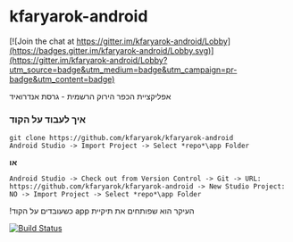 # kfaryarok-android

[![Join the chat at https://gitter.im/kfaryarok-android/Lobby](https://badges.gitter.im/kfaryarok-android/Lobby.svg)](https://gitter.im/kfaryarok-android/Lobby?utm_source=badge&utm_medium=badge&utm_campaign=pr-badge&utm_content=badge)

אפליקציית הכפר הירוק הרשמית - גרסת אנדרואיד

### איך לעבוד על הקוד
    git clone https://github.com/kfaryarok/kfaryarok-android
    Android Studio -> Import Project -> Select *repo*\app Folder
**או**

    Android Studio -> Check out from Version Control -> Git -> URL: https://github.com/kfaryarok/kfaryarok-android -> New Studio Project: NO -> Import Project -> Select *repo*\app Folder
העיקר הוא שפותחים את תיקיית&#x202b; app כשעובדים על הקוד!

[![Build Status](https://travis-ci.org/kfaryarok/kfaryarok-android.svg?branch=master)](https://travis-ci.org/kfaryarok/kfaryarok-android)